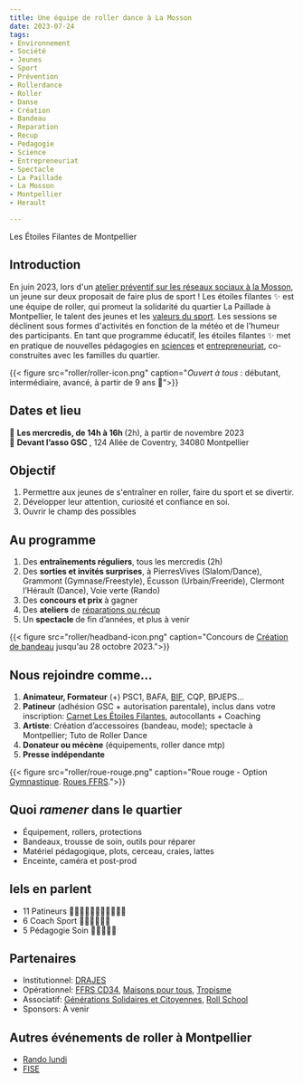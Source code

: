 ```yaml
---
title: Une équipe de roller dance à La Mosson
date: 2023-07-24
tags:
- Environnement
- Société
- Jeunes
- Sport
- Prévention
- Rollerdance
- Roller
- Danse
- Création
- Bandeau
- Reparation
- Recup
- Pedagogie
- Science
- Entrepreneuriat
- Spectacle
- La Paillade
- La Mosson
- Montpellier
- Herault

---
```


Les Étoiles Filantes de Montpellier

<!--more-->

## Introduction

En juin 2023, lors d'un [atelier préventif sur les réseaux sociaux à la Mosson](https://www.mtpcours.fr/u/Temoignages-reseaux-sociaux-Montpellier-juin-2023.pdf), un jeune sur deux proposait de faire plus de sport ! Les étoiles filantes ✨ est une équipe de roller, qui promeut la solidarité du quartier La Paillade à Montpellier, le talent des jeunes et les [valeurs du sport](https://ffroller-skateboard.fr/transmettre-les-valeurs-du-roller-et-du-skateboard/). Les sessions se déclinent sous formes d'activités en fonction de la météo et de l'humeur des participants. En tant que programme éducatif, les étoiles filantes ✨ met en pratique de nouvelles pédagogies en [sciences](https://www.mtpcours.fr/u/Roller-Notions-scientifiques.pdf) et [entrepreneuriat](https://www.mtpcours.fr/u/Les-Etoiles-de-la-Mosson-Montpellier-2028.pdf), co-construites avec les familles du quartier.

{{< figure src="roller/roller-icon.png" caption="<i>Ouvert à tous</i> : débutant, intermédiaire, avancé, à partir de 9 ans 🌸">}}

## Dates et lieu

📅 <b> Les mercredis, de 14h à 16h </b> (2h), à partir de novembre 2023 <br>
📍 <b> Devant l’asso GSC </b>, 124 Allée de Coventry, 34080 Montpellier

## Objectif

1. Permettre aux jeunes de s'entraîner en roller, faire du sport et se divertir.
2. Développer leur attention, curiosité et confiance en soi.
3. Ouvrir le champ des possibles

## Au programme

1. Des <b> entraînements réguliers</b>, tous les mercredis (2h)
2. Des <b> sorties et invités surprises</b>, à PierresVives (Slalom/Dance), Grammont (Gymnase/Freestyle), Écusson (Urbain/Freeride), Clermont l’Hérault (Dance), Voie verte (Rando)
3. Des <b> concours et prix </b> à gagner
4. Des <b> ateliers</b> de [réparations ou récup](https://www.mtpcours.fr/u/Roller-Reparation-Recup.pdf)
5. Un <b> spectacle </b> de fin d’années, et plus à venir

{{< figure src="roller/headband-icon.png" caption="Concours de [Création de bandeau](https://www.mtpcours.fr/u/Concours-Creation-Bandeau.pdf) jusqu'au 28 octobre 2023.">}}

## Nous rejoindre comme…

1. <b>Animateur, Formateur</b> (+) PSC1, BAFA, [BIF](https://ffroller-skateboard.fr/bif-roller/), CQP, BPJEPS… 
2. <b>Patineur</b> (adhésion GSC + autorisation parentale), inclus dans votre inscription: [Carnet Les Étoiles Filantes](https://www.mtpcours.fr/u/Les-Etoiles-de-la-Mosson-carnet-de-niveaux-roller.pdf), autocollants + Coaching
3. <b>Artiste</b>: Création d’accessoires (bandeau, mode);  spectacle à Montpellier; Tuto de Roller Dance
4. <b>Donateur ou mécène</b> (équipements, roller dance mtp)
5. <b>Presse indépendante</b>

{{< figure src="roller/roue-rouge.png" caption="Roue rouge - Option [Gymnastique](https://ffroller-skateboard.fr/wp-admin/admin-ajax.php?juwpfisadmin=false&action=wpfd&task=file.download&wpfd_category_id=1134&wpfd_file_id=24696&token=&preview=1). [Roues FFRS](https://ffroller-skateboard.fr/les-roues/).">}}

## Quoi <i>ramener</i> dans le quartier

- Équipement, rollers, protections
- Bandeaux, trousse de soin, outils pour réparer
- Matériel pédagogique, plots, cerceau, craies, lattes
- Enceinte, caméra et post-prod

## Iels en parlent

- 11 Patineurs 🔴🔴🔴🔴🔴🔵🔴🔴🔴🔵🔵
- 6  Coach Sport 🔴🔵🔴🔵🔴🔴
- 5  Pédagogie Soin 🔴🔴🔴🔵🔴

## Partenaires 
- Institutionnel: [DRAJES](https://www.ac-montpellier.fr/DRAJES-123047)
- Opérationnel: [FFRS CD34](https://ffrscd34.wixsite.com/herault-roller), [Maisons pour tous](https://www.montpellier.fr/3791-maisons-pour-tous.htm), [Tropisme](https://www.tropisme.coop/)
- Associatif: [Générations Solidaires et Citoyennes](https://www.jeveuxaider.gouv.fr/organisations/4859-generations-solidaires-et-citoyennes), [Roll School](https://www.rollschool.net/)
- Sponsors: À venir

## Autres événements de roller à Montpellier
- [Rando lundi](https://www.facebook.com/groups/758727760916523/)
- [FISE](https://www.fise.fr/fr)